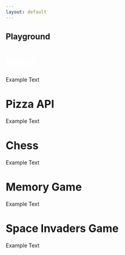 ```yaml
---
layout: default
---
```

<style>
a {
  color: white;
  text-decoration: none;
}
</style>

## Playground

<div class="index-Container">
  <div id="div1" class="shadow">
    <a href="{{ site.baseurl }}/robot_md/robot"><h1>Robot</h1></a>
    <canvas id="sim" width="50" height="50"></canvas>
    <p>Example Text</p>
  </div>
  <div id="div2" class="shadow">
    <h1>Pizza API</h1>
    <p>Example Text</p>
  </div>
  <div id="div3" class="shadow">
    <h1>Chess</h1>
    <p>Example Text</p>
  </div>
  <div id="div4" class="shadow">
    <h1>Memory Game</h1>
    <p>Example Text</p>
  </div>
  <div id="div5" class="shadow">
    <h1>Space Invaders Game</h1>
    <p>Example Text</p>
  </div>
</div>

<div style="padding: 400px;"></div>

<script>
  const path = "https://f1nnc.github.io/Playground/images/robotIdle.png";
  var imageX = 0;
  var imageY = 0;
  var sim = document.getElementById("sim");
  var ctx = sim.getContext("2d");

  var image = new Image();
  image.src = path;
  image.onload = function() {
    drawImage();
  };

  function drawImage() {
    ctx.clearRect(0, 0, 50, 50);
    ctx.drawImage(image, imageX, imageY, 128, 128, 0, 0, 50, 50);
  }

  function updateImage() {
    imageX = imageX + 128;

    if (imageX > 512) {
      imageX = 0;

      if (imageY < 384) {
        imageY = imageY + 128;
      } else {
        imageY = 0;
      }
    }

    if (imageY === 384 && imageX === 256) {
      imageX = 0;
      imageY = 0;
    }
  }

  function draw() {
    ctx.clearRect(0, 0, 50, 50);
    drawImage();
  }

  setInterval(draw, 10);
  setInterval(updateImage, 75);
</script>
